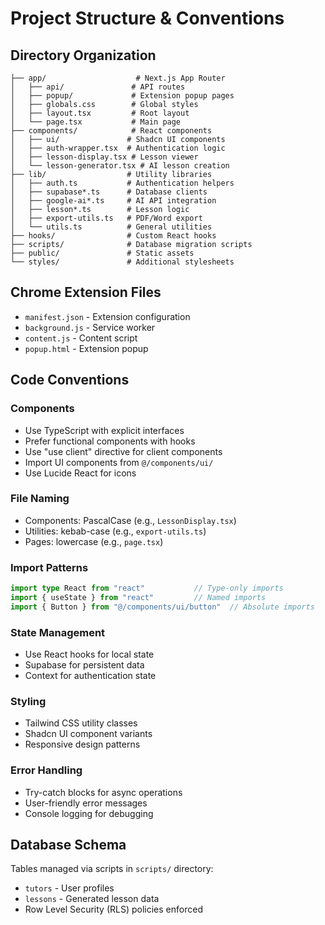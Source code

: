 # Project Structure & Conventions

## Directory Organization

```
├── app/                    # Next.js App Router
│   ├── api/               # API routes
│   ├── popup/             # Extension popup pages
│   ├── globals.css        # Global styles
│   ├── layout.tsx         # Root layout
│   └── page.tsx           # Main page
├── components/            # React components
│   ├── ui/               # Shadcn UI components
│   ├── auth-wrapper.tsx  # Authentication logic
│   ├── lesson-display.tsx # Lesson viewer
│   └── lesson-generator.tsx # AI lesson creation
├── lib/                  # Utility libraries
│   ├── auth.ts           # Authentication helpers
│   ├── supabase*.ts      # Database clients
│   ├── google-ai*.ts     # AI API integration
│   ├── lesson*.ts        # Lesson logic
│   ├── export-utils.ts   # PDF/Word export
│   └── utils.ts          # General utilities
├── hooks/                # Custom React hooks
├── scripts/              # Database migration scripts
├── public/               # Static assets
└── styles/               # Additional stylesheets
```

## Chrome Extension Files
- `manifest.json` - Extension configuration
- `background.js` - Service worker
- `content.js` - Content script
- `popup.html` - Extension popup

## Code Conventions

### Components
- Use TypeScript with explicit interfaces
- Prefer functional components with hooks
- Use "use client" directive for client components
- Import UI components from `@/components/ui/`
- Use Lucide React for icons

### File Naming
- Components: PascalCase (e.g., `LessonDisplay.tsx`)
- Utilities: kebab-case (e.g., `export-utils.ts`)
- Pages: lowercase (e.g., `page.tsx`)

### Import Patterns
```typescript
import type React from "react"           // Type-only imports
import { useState } from "react"         // Named imports
import { Button } from "@/components/ui/button"  // Absolute imports
```

### State Management
- Use React hooks for local state
- Supabase for persistent data
- Context for authentication state

### Styling
- Tailwind CSS utility classes
- Shadcn UI component variants
- Responsive design patterns

### Error Handling
- Try-catch blocks for async operations
- User-friendly error messages
- Console logging for debugging

## Database Schema
Tables managed via scripts in `scripts/` directory:
- `tutors` - User profiles
- `lessons` - Generated lesson data
- Row Level Security (RLS) policies enforced
